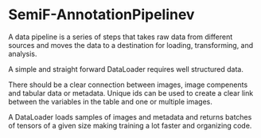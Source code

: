 # SemiF-AnnotationPipelinev

A data pipeline is a series of steps that takes raw data from different sources and moves the data to a destination for loading, transforming, and analysis.

A simple and straight forward DataLoader requires well structured data.

There should be a clear connection between images, image compenents and tabular data or metadata. Unique ids can be used to create a clear link between the variables in the table and one or multiple images.

A DataLoader loads samples of images and metadata and returns batches of tensors of a given size making training a lot faster and organizing code.